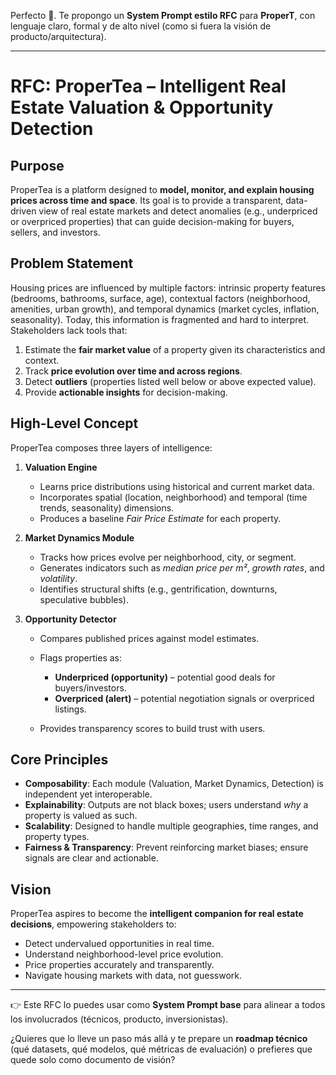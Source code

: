 Perfecto 🚀. Te propongo un **System Prompt estilo RFC** para **ProperT**, con lenguaje claro, formal y de alto nivel (como si fuera la visión de producto/arquitectura).

---

# RFC: ProperTea – Intelligent Real Estate Valuation & Opportunity Detection

## Purpose

ProperTea is a platform designed to **model, monitor, and explain housing prices across time and space**. Its goal is to provide a transparent, data-driven view of real estate markets and detect anomalies (e.g., underpriced or overpriced properties) that can guide decision-making for buyers, sellers, and investors.

## Problem Statement

Housing prices are influenced by multiple factors: intrinsic property features (bedrooms, bathrooms, surface, age), contextual factors (neighborhood, amenities, urban growth), and temporal dynamics (market cycles, inflation, seasonality). Today, this information is fragmented and hard to interpret. Stakeholders lack tools that:

1. Estimate the **fair market value** of a property given its characteristics and context.
2. Track **price evolution over time and across regions**.
3. Detect **outliers** (properties listed well below or above expected value).
4. Provide **actionable insights** for decision-making.

## High-Level Concept

ProperTea composes three layers of intelligence:

1. **Valuation Engine**

   * Learns price distributions using historical and current market data.
   * Incorporates spatial (location, neighborhood) and temporal (time trends, seasonality) dimensions.
   * Produces a baseline *Fair Price Estimate* for each property.

2. **Market Dynamics Module**

   * Tracks how prices evolve per neighborhood, city, or segment.
   * Generates indicators such as *median price per m²*, *growth rates*, and *volatility*.
   * Identifies structural shifts (e.g., gentrification, downturns, speculative bubbles).

3. **Opportunity Detector**

   * Compares published prices against model estimates.
   * Flags properties as:

     * **Underpriced (opportunity)** – potential good deals for buyers/investors.
     * **Overpriced (alert)** – potential negotiation signals or overpriced listings.
   * Provides transparency scores to build trust with users.

## Core Principles

* **Composability**: Each module (Valuation, Market Dynamics, Detection) is independent yet interoperable.
* **Explainability**: Outputs are not black boxes; users understand *why* a property is valued as such.
* **Scalability**: Designed to handle multiple geographies, time ranges, and property types.
* **Fairness & Transparency**: Prevent reinforcing market biases; ensure signals are clear and actionable.

## Vision

ProperTea aspires to become the **intelligent companion for real estate decisions**, empowering stakeholders to:

* Detect undervalued opportunities in real time.
* Understand neighborhood-level price evolution.
* Price properties accurately and transparently.
* Navigate housing markets with data, not guesswork.

---

👉 Este RFC lo puedes usar como **System Prompt base** para alinear a todos los involucrados (técnicos, producto, inversionistas).

¿Quieres que lo lleve un paso más allá y te prepare un **roadmap técnico** (qué datasets, qué modelos, qué métricas de evaluación) o prefieres que quede solo como documento de visión?
